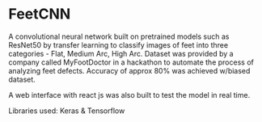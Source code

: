 # FeetCNN
A convolutional neural network built on pretrained models such as ResNet50 by transfer learning to classify images of feet into three categories - Flat, Medium Arc, High Arc. Dataset was provided by a company called MyFootDoctor in a hackathon to automate the process of analyzing feet defects. Accuracy of approx 80% was achieved w/biased dataset.

A web interface with react js was also built to test the model in real time.

Libraries used:
Keras & Tensorflow
